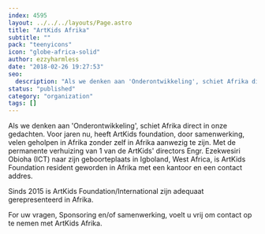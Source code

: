 ```yaml
---
index: 4595
layout: ../../../layouts/Page.astro
title: "ArtKids Afrika"
subtitle: ""
pack: "teenyicons"
icon: "globe-africa-solid"
author: ezzyharmless
date: "2018-02-26 19:27:53"
seo:
  description: "Als we denken aan 'Onderontwikkeling', schiet Afrika direct in onze gedachten. Voor jaren nu, heeft ArtKids foundation, door samenwerking, velen geholpen in Afrika zonder zelf in Afrika aanwezig te zijn. Sinds 2015 is ArtKids Foundation/International zijn adequaat gerepresenteerd in Afrika."
status: "published"
category: "organization"
tags: []
---
```


<p>Als we denken aan 'Onderontwikkeling', schiet Afrika direct in onze gedachten. Voor jaren nu, heeft ArtKids foundation, door samenwerking, velen geholpen in Afrika zonder zelf in Afrika aanwezig te zijn. Met de permanente verhuizing van 1 van de ArtKids' directors Engr. Ezekwesiri Obioha (ICT) naar zijn geboorteplaats in Igboland, West Africa, is ArtKids Foundation resident geworden in Afrika met een kantoor en een contact addres.</p>

<p>Sinds 2015 is ArtKids Foundation/International zijn adequaat gerepresenteerd in Afrika.</p>

<p>For uw vragen, Sponsoring en/of samenwerking, voelt u vrij om contact op te nemen met ArtKids Afrika.</p>